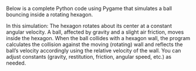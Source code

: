 Below is a complete Python code using Pygame that simulates a ball bouncing inside a rotating hexagon.

In this simulation:
The hexagon rotates about its center at a constant angular velocity.
A ball, affected by gravity and a slight air friction, moves inside the hexagon.
When the ball collides with a hexagon wall, the program calculates the collision against the moving (rotating) wall and reflects the ball’s velocity accordingly using the relative velocity of the wall.
You can adjust constants (gravity, restitution, friction, angular speed, etc.) as needed.
